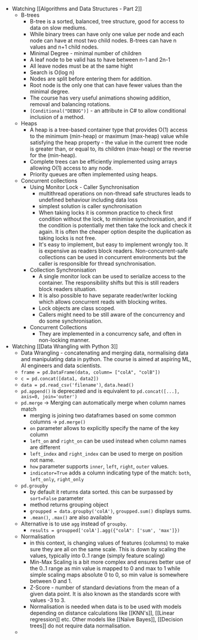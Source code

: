 - Watching [[Algorithms and Data Structures - Part 2]]
	- B-trees
		- B-tree is a sorted, balanced, tree structure, good for access to data on slow mediums.
		- While binary trees can have only one value per node and each node can have at most two child nodes. B-trees can have n values and n+1 child nodes.
		- Minimal Degree - minimal number of children
		- A leaf node to be valid has to have between n-1 and 2n-1
		- All leave nodes must be at the same hight
		- Search is O(log n)
		- Nodes are split before entering them for addition.
		- Root node is the only one that can have fewer values than the minimal degree.
		- The course has very useful animations showing addition, removal and balancing rotations.
		- `[Conditional("DEBUG")]` - an attribute in C# to allow conditional inclusion of a method.
	- Heaps
		- A heap is a tree-based container type that provides O(1) access to the minimum (min-heap) or maximum (max-heap) value while satisfying the heap property - the value in the current tree node is greater than, or equal to, its children (max-heap) or the reverse for the (min-heap).
		- Complete trees can be efficiently implemented using arrays allowing O(1) access to any node.
		- Priority queues are often implemented using heaps.
	- Concurrent collections
		- Using Monitor Lock - Caller Synchronisation
			- multithread operations on non-thread safe structures leads to undefined behaviour including data loss
			- simplest solution is caller synchronisation
			- When taking locks it is common practice to check first condition without the lock, to minimise synchronisation, and if the condition is potentially met then take the lock and check it again. It is often the cheaper option despite the duplication as taking locks is not free.
			- It's easy to implement, but easy to implement wrongly too. It is expensive as readers block readers. Non-concurrent-safe collections can be used in concurrent environments but the caller is responsible for thread synchronisation.
		- Collection Synchronisation
			- A single monitor lock can be used to serialize access to the container. The responsibility shifts but this is still readers block readers situation.
			- It is also possible to have separate reader/writer locking which allows concurrent reads with blocking writes.
			- Lock objects are class scoped.
			- Callers might need to be still aware of the concurrency and do some synchronisation.
		- Concurrent Collections
			- They are implemented in a concurrency safe, and often in non-locking manner.
- Watching [[Data Wrangling with Python 3]]
	- Data Wrangling - concatenating and merging data, normalising data and manipulating data in python. The course is aimed at aspiring ML, AI engineers and data scientists.
	- `frame = pd.DataFrame(data, column= ["colA", "colB"])`
	- `c = pd.concat([data1, data2])`
	- `data = pd.read_csv('filename')`, `data.head()`
	- `pd.append()` is deprecated and is equivalent to `pd.concat([...], axis=0, join='outer')`
	- `pd.merge` -> Merging can automatically merge when column names match
		- merging is joining two dataframes based on some common columns -> `pd.merge()`
		- `on` parameter allows to explicitly specify the name of the key column
		- `left_on` and `right_on` can be used instead when column names are different
		- `left_index` and `right_index` can be used to merge on position not name.
		- `how` parameter supports `inner`, `left`, `right`, `outer` values.
		- `indicator=True` adds a column indicating type of the match: `both`, `left_only`, `right_only`
	- `pd.groupby`
		- by default it returns data sorted. this can be surpassed by `sort=False` parameter
		- method returns grouping object
		- `groupped = data.groupby('colA')`, `groupped.sum()` displays sums.
		- `.mean()`, `.max()` are also available
	- Alternative is to use `agg` instead of `groupby`.
		- `results = groupped['colA'].agg({"colA": ['sum', 'max']})`
	- Normalisation
		- in this context, is changing values of features (columns) to make sure they are all on the same scale. This is down by scaling the values, typically into 0..1 range (simply feature scaling)
		- Min-Max Scaling is a bit more complex and ensures better use of the 0..1 range as min value is mapped to 0 and max to 1 while simple scaling maps absolute 0 to 0, so min value is somewhere between 0 and 1.
		- Z-Score - number of standard deviations from the mean of a given data point. It is also known as the standards score with values -3 to 3.
		- Normalisation is needed when data is to be used with models depending on distance calculations like [[KNN's]], [[Linear regression]] etc. Other models like [[Naïve Bayes]], [[Decision trees]] do not require data normalisation.
	-